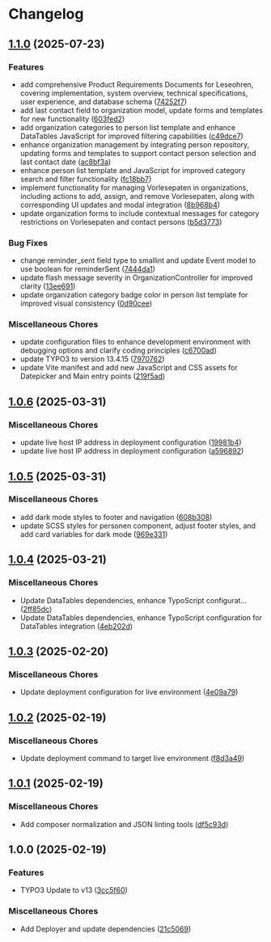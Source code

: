 # Changelog

## [1.1.0](https://github.com/Starraider/devTYPO3v13Vite/compare/v1.0.6...v1.1.0) (2025-07-23)


### Features

* add comprehensive Product Requirements Documents for Leseohren, covering implementation, system overview, technical specifications, user experience, and database schema ([74252f7](https://github.com/Starraider/devTYPO3v13Vite/commit/74252f77854177440366443f58db99f9fa33cec3))
* add last contact field to organization model, update forms and templates for new functionality ([603fed2](https://github.com/Starraider/devTYPO3v13Vite/commit/603fed20299202e0ee296bfbc021bf03d3225a0a))
* add organization categories to person list template and enhance DataTables JavaScript for improved filtering capabilities ([c49dce7](https://github.com/Starraider/devTYPO3v13Vite/commit/c49dce74fad27ab4ee3c11e4e9ff5167b9811957))
* enhance organization management by integrating person repository, updating forms and templates to support contact person selection and last contact date ([ac8bf3a](https://github.com/Starraider/devTYPO3v13Vite/commit/ac8bf3af7eedfafb22877676cb10896acf830aed))
* enhance person list template and JavaScript for improved category search and filter functionality ([fc18bb7](https://github.com/Starraider/devTYPO3v13Vite/commit/fc18bb7fef2ab4666b1881d63be53d1e3a22c474))
* implement functionality for managing Vorlesepaten in organizations, including actions to add, assign, and remove Vorlesepaten, along with corresponding UI updates and modal integration ([8b968b4](https://github.com/Starraider/devTYPO3v13Vite/commit/8b968b4d2398c574947db587058b96ad1b963d2e))
* update organization forms to include contextual messages for category restrictions on Vorlesepaten and contact persons ([b5d3773](https://github.com/Starraider/devTYPO3v13Vite/commit/b5d377348f03aee20babb3d97593f630b8940723))


### Bug Fixes

* change reminder_sent field type to smallint and update Event model to use boolean for reminderSent ([7444da1](https://github.com/Starraider/devTYPO3v13Vite/commit/7444da12fbbc19105d641601de7e5cd2a526d6f2))
* update flash message severity in OrganizationController for improved clarity ([13ee691](https://github.com/Starraider/devTYPO3v13Vite/commit/13ee691bff410dcbf402ea01e2dc2f81248f6b94))
* update organization category badge color in person list template for improved visual consistency ([0d90cee](https://github.com/Starraider/devTYPO3v13Vite/commit/0d90ceea1e2168138381d9919840b68f79d7c335))


### Miscellaneous Chores

* update configuration files to enhance development environment with debugging options and clarify coding principles ([c6700ad](https://github.com/Starraider/devTYPO3v13Vite/commit/c6700ad7063e579b713798e4184b61889ffd5780))
* update TYPO3 to version 13.4.15 ([7970762](https://github.com/Starraider/devTYPO3v13Vite/commit/797076280804634c41253938b8ed6145d7d00ca1))
* update Vite manifest and add new JavaScript and CSS assets for Datepicker and Main entry points ([219f5ad](https://github.com/Starraider/devTYPO3v13Vite/commit/219f5ad9b0d1a4f1861d08f1997c03cdfd5938d1))

## [1.0.6](https://github.com/Starraider/devTYPO3v13Vite/compare/v1.0.5...v1.0.6) (2025-03-31)


### Miscellaneous Chores

* update live host IP address in deployment configuration ([19981b4](https://github.com/Starraider/devTYPO3v13Vite/commit/19981b4b60825e16245076f2d922a40b49f7aeb6))
* update live host IP address in deployment configuration ([a596892](https://github.com/Starraider/devTYPO3v13Vite/commit/a596892a624faa79da1ce57771b2a4476edf3588))

## [1.0.5](https://github.com/Starraider/devTYPO3v13Vite/compare/v1.0.4...v1.0.5) (2025-03-31)


### Miscellaneous Chores

* add dark mode styles to footer and navigation ([608b308](https://github.com/Starraider/devTYPO3v13Vite/commit/608b308b5e746237a61a0605c668f1c01d5d28ed))
* update SCSS styles for personen component, adjust footer styles, and add card variables for dark mode ([969e331](https://github.com/Starraider/devTYPO3v13Vite/commit/969e3311d83ec391f22eb9b064f1ab1bb54763fe))

## [1.0.4](https://github.com/Starraider/devTYPO3v13Vite/compare/v1.0.3...v1.0.4) (2025-03-21)


### Miscellaneous Chores

* Update DataTables  dependencies, enhance TypoScript configurat… ([2ff85dc](https://github.com/Starraider/devTYPO3v13Vite/commit/2ff85dca46866e600b6a89463e44b64f64a7b4df))
* Update DataTables  dependencies, enhance TypoScript configuration for DataTables integration ([4eb202d](https://github.com/Starraider/devTYPO3v13Vite/commit/4eb202dc6fc5a95479ac3e5915cf77b2882bdc44))

## [1.0.3](https://github.com/Starraider/devTYPO3v13Vite/compare/v1.0.2...v1.0.3) (2025-02-20)


### Miscellaneous Chores

* Update deployment configuration for live environment ([4e09a79](https://github.com/Starraider/devTYPO3v13Vite/commit/4e09a79e26cafc7d9971fc36acc5f21db9313354))

## [1.0.2](https://github.com/Starraider/devTYPO3v13Vite/compare/v1.0.1...v1.0.2) (2025-02-19)


### Miscellaneous Chores

* Update deployment command to target live environment ([f8d3a49](https://github.com/Starraider/devTYPO3v13Vite/commit/f8d3a490bb7e49247bb0cd5aecd559f45c8b8ace))

## [1.0.1](https://github.com/Starraider/devTYPO3v13Vite/compare/v1.0.0...v1.0.1) (2025-02-19)


### Miscellaneous Chores

* Add composer normalization and JSON linting tools ([df5c93d](https://github.com/Starraider/devTYPO3v13Vite/commit/df5c93d0384f1a01e0ae322073ed030b57be30bb))

## 1.0.0 (2025-02-19)


### Features

* TYPO3 Update to v13 ([3cc5f60](https://github.com/Starraider/devTYPO3v13Vite/commit/3cc5f60a4aef0bb487cd2f7f1f87bcaac59ef644))


### Miscellaneous Chores

* Add Deployer and update dependencies ([21c5069](https://github.com/Starraider/devTYPO3v13Vite/commit/21c5069cca14209d52763e137479296956b66121))
